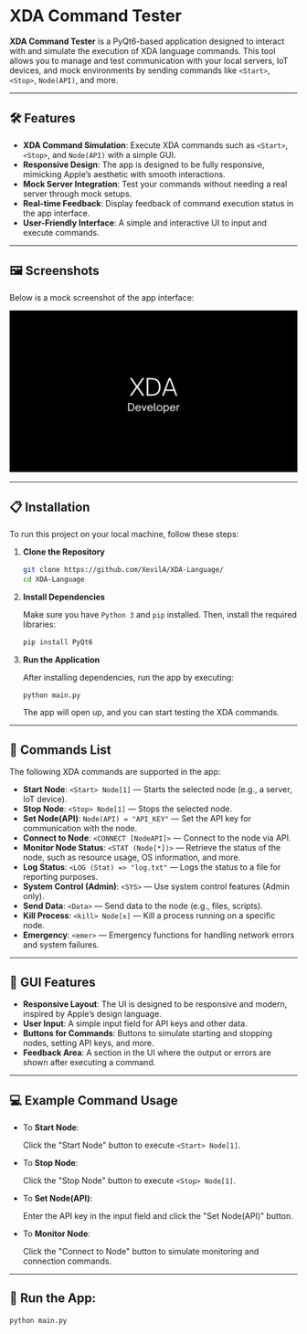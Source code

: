 # XDA Command Tester

**XDA Command Tester** is a PyQt6-based application designed to interact with and simulate the execution of XDA language commands. This tool allows you to manage and test communication with your local servers, IoT devices, and mock environments by sending commands like `<Start>`, `<Stop>`, `Node(API)`, and more.

---

## 🛠️ Features

- **XDA Command Simulation**: Execute XDA commands such as `<Start>`, `<Stop>`, and `Node(API)` with a simple GUI.
- **Responsive Design**: The app is designed to be fully responsive, mimicking Apple’s aesthetic with smooth interactions.
- **Mock Server Integration**: Test your commands without needing a real server through mock setups.
- **Real-time Feedback**: Display feedback of command execution status in the app interface.
- **User-Friendly Interface**: A simple and interactive UI to input and execute commands.

---

## 🖼️ Screenshots

Below is a mock screenshot of the app interface:

![XDA Command Tester](xdadeveloper.png)

---

## 📋 Installation

To run this project on your local machine, follow these steps:

1. **Clone the Repository**

    ```bash
    git clone https://github.com/XevilA/XDA-Language/
    cd XDA-Language
    ```

2. **Install Dependencies**

    Make sure you have `Python 3` and `pip` installed. Then, install the required libraries:

    ```bash
    pip install PyQt6
    ```

3. **Run the Application**

    After installing dependencies, run the app by executing:

    ```bash
    python main.py
    ```

    The app will open up, and you can start testing the XDA commands.

---

## 🔧 Commands List

The following XDA commands are supported in the app:

- **Start Node**: `<Start> Node[1]` — Starts the selected node (e.g., a server, IoT device).
- **Stop Node**: `<Stop> Node[1]` — Stops the selected node.
- **Set Node(API)**: `Node(API) = "API_KEY"` — Set the API key for communication with the node.
- **Connect to Node**: `<CONNECT [NodeAPI]>` — Connect to the node via API.
- **Monitor Node Status**: `<STAT (Node[*])>` — Retrieve the status of the node, such as resource usage, OS information, and more.
- **Log Status**: `<LOG (Stat) => "log.txt"` — Logs the status to a file for reporting purposes.
- **System Control (Admin)**: `<SYS>` — Use system control features (Admin only).
- **Send Data**: `<Data>` — Send data to the node (e.g., files, scripts).
- **Kill Process**: `<kill> Node[x]` — Kill a process running on a specific node.
- **Emergency**: `<emer>` — Emergency functions for handling network errors and system failures.

---

## 🎨 GUI Features

- **Responsive Layout**: The UI is designed to be responsive and modern, inspired by Apple’s design language.
- **User Input**: A simple input field for API keys and other data.
- **Buttons for Commands**: Buttons to simulate starting and stopping nodes, setting API keys, and more.
- **Feedback Area**: A section in the UI where the output or errors are shown after executing a command.

---

## 💻 Example Command Usage

- To **Start Node**:

    Click the "Start Node" button to execute `<Start> Node[1]`.

- To **Stop Node**:

    Click the "Stop Node" button to execute `<Stop> Node[1]`.

- To **Set Node(API)**:

    Enter the API key in the input field and click the "Set Node(API)" button.

- To **Monitor Node**:

    Click the "Connect to Node" button to simulate monitoring and connection commands.

---

## 🚀 Run the App:

```bash
python main.py
